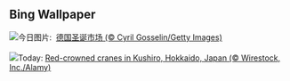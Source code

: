 ## Bing Wallpaper
![](https://www.bing.com/th?id=OHR.SantaSnowglobe_ZH-CN2671421527_UHD.jpg&w=1000)今日图片: &nbsp;[德国圣诞市场 (© Cyril Gosselin/Getty Images)](https://www.bing.com/th?id=OHR.SantaSnowglobe_ZH-CN2671421527_UHD.jpg)
<br><br/>
![](https://www.bing.com/th?id=OHR.FestivusCranes_EN-US0396321898_UHD.jpg&w=1000)Today: [Red-crowned cranes in Kushiro, Hokkaido, Japan (© Wirestock, Inc./Alamy)](https://www.bing.com/th?id=OHR.FestivusCranes_EN-US0396321898_UHD.jpg)
<br><br/>

